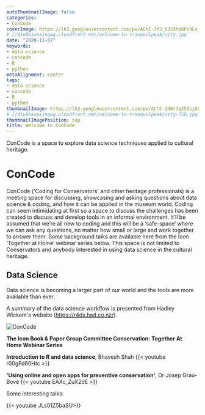 ```yaml
---
autoThumbnailImage: false
categories:
- ConCode
coverImage: https://lh3.googleusercontent.com/pw/ACtC-3fJ_S32XhobPc9Lv_tVnA3OaPhgVRkDmaNV-QcBQIhPSbxt09p6NRZ1iQCBXQGjbt2_WggN0Eljdw1fZgTWZVp8fsfVNCFlNQbZM5cv-F6GmXfpK_VmKouGxiZKj0-jXunbHLJYoK4nMCVzctTmy2TRPg=w1647-h915-no?authuser=0
# //d1u9biwaxjngwg.cloudfront.net/welcome-to-tranquilpeak/city.jpg
date: "2020-11-07"
keywords:
- data science
- concode
- R
- python
metaAlignment: center
tags:
- data science
- concode
- R
- python
thumbnailImage: https://lh3.googleusercontent.com/pw/ACtC-3dWr7q25IsjOXk3diSZjIgujWvrr-23Xl_TgW2-TY0l_YhrX_JTT0eho8z-ky8p2PAqSnCBW9FLLQeqfDx1c_z9-m9GPsmAsGAaX7-iLwGzcVzToufBJQLY54XMT-4d0Ycs3m7zS4ouD_BxdF4DV6ktDg=w707-h398-no?authuser=0
# //d1u9biwaxjngwg.cloudfront.net/welcome-to-tranquilpeak/city-750.jpg
thumbnailImagePosition: top
title: Welcome to ConCode
---
```

ConCode is a space to explore data science techniques applied to cultural heritage. 
<!--more-->

<!-- toc -->

# ConCode

ConCode ('Coding for Conservators' and other heritage professionals) is a meeting space for discussing, showcasing and asking questions about data science & coding, and how it can be applied in the museum world. Coding can seem intimidating at first so a space to discuss the challenges has been created to discuss and develop tools in an informal environment. It’ll be assumed that we’re all new to coding and this will be a ‘safe-space’ where we can ask any questions, no matter how small or large and work together to answer them. Some background talks are available here from the Icon ‘Together at Home’ webinar series below. This space is not limited to Conservators and anybody interested in using data science in the cultural heritage.  

## Data Science 

Data science is becoming a larger part of our world and the tools are more available than ever. 

A summary of the data science workflow is presented from Hadley Wickam's website (https://r4ds.had.co.nz/). 

![ConCode](https://d33wubrfki0l68.cloudfront.net/795c039ba2520455d833b4034befc8cf360a70ba/558a5/diagrams/data-science-explore.png)


**The Icon Book & Paper Group Committee Conservation: Together At Home Webinar Series**

**Introduction to R and data science**, Bhavesh Shah 
{{< youtube r00gFd60Htc >}}



**'Using online and open apps for preventive conservation'**, Dr Josep Grau-Bové
{{< youtube EAXc_ZuX2dE >}} 


Some interesting talks: 

{{< youtube JLs01Z5baSU>}}